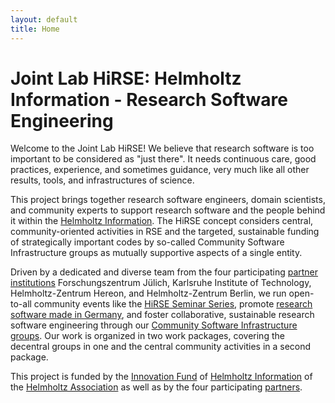 ```yaml
---
layout: default
title: Home
---
```

# Joint Lab HiRSE: Helmholtz Information - Research Software Engineering

Welcome to the Joint Lab HiRSE! We believe that research software is too important to be considered as "just there". It needs continuous care, good practices, experience, and sometimes guidance, very much like all other results, tools, and infrastructures of science.

This project brings together research software engineers, domain scientists, and community experts to support research software and the people behind it within the [Helmholtz Information](https://www.helmholtz.de/en/research/research-fields/information/). The HiRSE concept considers central, community-oriented activities in RSE and the targeted, sustainable funding of strategically important codes by so-called Community Software Infrastructure groups as mutually supportive aspects of a single entity.

Driven by a dedicated and diverse team from the four participating [partner institutions](partners.html#hirse-partners) Forschungszentrum Jülich, Karlsruhe Institute of Technology, Helmholtz-Zentrum Hereon, and Helmholtz-Zentrum Berlin, we run open-to-all community events like the [HiRSE Seminar Series](series.html), promote [research software made in Germany](promo.html), and foster collaborative, sustainable research software engineering through our [Community Software Infrastructure groups](codes.html). Our work is organized in two work packages, covering the decentral groups in one and the central community activities in a second package. 

This project is funded by the [Innovation Fund](https://www.helmholtz.de/en/transfer/helmholtz-association-transfer-instruments/innovation-fund-of-the-helmholtz-centers/) of [Helmholtz Information](https://www.helmholtz.de/en/research/research-fields/information/) of the [Helmholtz Association](https://www.helmholtz.de/en/) as well as by the four participating [partners](partners.html#hirse-partners). 
